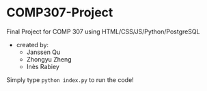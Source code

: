 # COMP307-Project
Final Project for COMP 307 using HTML/CSS/JS/Python/PostgreSQL

* created by: 
  * Janssen Qu
  * Zhongyu Zheng
  * Inès Rabiey

Simply type `python index.py` to run the code!
